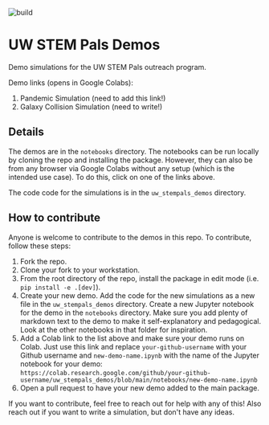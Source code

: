 ![build](https://github.com/jfcrenshaw/uw_stempals_demos/workflows/build/badge.svg)
# UW STEM Pals Demos

Demo simulations for the UW STEM Pals outreach program.

Demo links (opens in Google Colabs):
1. Pandemic Simulation (need to add this link!)
2. Galaxy Collision Simulation (need to write!)

## Details

The demos are in the `notebooks` directory.
The notebooks can be run locally by cloning the repo and installing the package.
However, they can also be from any browser via Google Colabs without any setup (which is the intended use case).
To do this, click on one of the links above.

The code code for the simulations is in the `uw_stempals_demos` directory.

## How to contribute

Anyone is welcome to contribute to the demos in this repo.
To contribute, follow these steps:
1. Fork the repo.
2. Clone your fork to your workstation.
3. From the root directory of the repo, install the package in edit mode (i.e. `pip install -e .[dev]`).
4. Create your new demo. Add the code for the new simulations as a new file in the `uw_stempals_demos` directory. Create a new Jupyter notebook for the demo in the `notebooks` directory. Make sure you add plenty of markdown text to the demo to make it self-explanatory and pedagogical. Look at the other notebooks in that folder for inspiration.
5. Add a Colab link to the list above and make sure your demo runs on Colab. Just use this link and replace `your-github-username` with your Github username and `new-demo-name.ipynb` with the name of the Jupyter notebook for your demo: `https://colab.research.google.com/github/your-github-username/uw_stempals_demos/blob/main/notebooks/new-demo-name.ipynb`
6. Open a pull request to have your new demo added to the main package.

If you want to contribute, feel free to reach out for help with any of this!
Also reach out if you want to write a simulation, but don't have any ideas.

